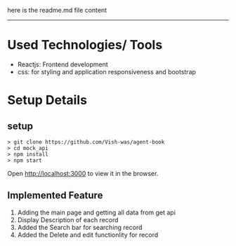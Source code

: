 here is the readme.md file content

---

# Used Technologies/ Tools

- Reactjs: Frontend development
- css: for styling and application responsiveness and bootstrap

# Setup Details

## setup

```
> git clone https://github.com/Vish-was/agent-book
> cd mock_api
> npm install
> npm start
```

Open [http://localhost:3000](http://localhost:3000) to view it in the browser.

## Implemented Feature

1. Adding the main page and getting all data from get api
2. Display Description of each record
3. Added the Search bar for searching record 
4. Added the Delete and edit functionlity for record


